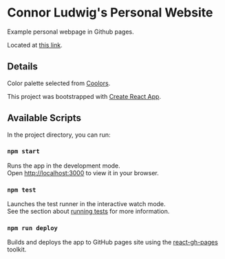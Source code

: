 # Connor Ludwig's Personal Website
Example personal webpage in Github pages.

Located at [this link](https://cjlludwig.github.io).

## Details

Color palette selected from [Coolors](https://coolors.co/palette/cad2c5-84a98c-52796f-354f52-2f3e46).

This project was bootstrapped with [Create React App](https://github.com/facebook/create-react-app).

## Available Scripts

In the project directory, you can run:

### `npm start`

Runs the app in the development mode.\
Open [http://localhost:3000](http://localhost:3000) to view it in your browser.

### `npm test`

Launches the test runner in the interactive watch mode.\
See the section about [running tests](https://facebook.github.io/create-react-app/docs/running-tests) for more information.

### `npm run deploy`

Builds and deploys the app to GitHub pages site using the [react-gh-pages](https://github.com/gitname/react-gh-pages) toolkit.